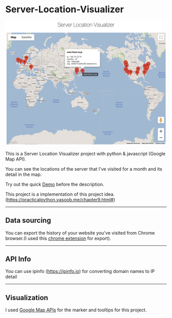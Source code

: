 # Server-Location-Visualizer

![Screenshot](./screenshot.png)

This is a Server Location Visualizer project with python & javascript (Google Map API).

You can see the locations of the server that I've visited for a month and its detail in the map.

Try out the quick [Demo](https://server-location-visualizer-gg4nzrntd-aota18.vercel.app/) before the description.

This project is a implementation of this project idea. (https://practicalpython.yasoob.me/chapter9.html#)

---

## Data sourcing

You can export the history of your website you've visited from Chrome browser.(I used this [chrome extension](https://chrome.google.com/webstore/detail/export-chrome-history/dihloblpkeiddiaojbagoecedbfpifdj/related?hl=en) for export).

---

## API Info

You can use ipinfo (https://ipinfo.io) for converting domain names to IP detail

---

## Visualization

I used [Google Map APIs](https://developers.google.com/maps) for the marker and tooltips for this project.
